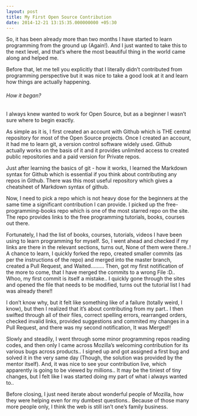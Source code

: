```yaml
---
layout: post
title: My First Open Source Contribution
date: 2014-12-21 13:15:35.000000000 +05:30
---
```

So, it has been already more than two months I have started to learn programming from the ground up (Again!). And I just wanted to take this to the next level, and that’s where the most beautiful thing in the world came along and helped me.

Before that, let me tell you explicitly that I literally didn’t contributed from programming perspective but it was nice to take a good look at it and learn how things are actually happening.

###### How it began?

I always knew wanted to work for Open Source, but as a beginner I wasn’t sure where to begin exactly.

As simple as it is, I first created an account with Github which is THE central repository for most of the Open Source projects. Once I created an account, it had me to learn git, a version control software widely used. Github actually works on the basis of it and it provides unlimited access to created public repositories and a paid version for Private repos.

Just after learning the basics of git - how it works, I learned the Markdown syntax for Github which is essential if you think about contributing any repos in Github. There was this most useful repository which gives a cheatsheet of Markdown syntax of github.

Now, I need to pick a repo which is not heavy dose for the beginners at the same time a significant contribution I can provide. I picked up the free-programming-books repo which is one of the most starred repo on the site. The repo provides links to the free programming tutorials, books, courses out there.

Fortunately, I had the list of books, courses, tutorials, videos I have been using to learn programming for myself. So, I went ahead and checked if my links are there in the relevant sections, turns out, None of them were there..! A chance to learn, I quickly forked the repo, created smaller commits (as per the instructions of the repo) and merged into the master branch, created a Pull Request, and Waited……… Then, got my first notification of the more to come, that I have merged the commits to a wrong File :D.. Whoo, my first commit is itself a mistake.. I quickly gone through the sites and opened the file that needs to be modified, turns out the tutorial list I had was already there!!

I don’t know why, but it felt like something like of a failure (totally weird, I know), but then I realized that it’s about contributing from my part.. I then swifted through all of their files, correct spelling errors, rearranged orders, checked invalid links, provided suggestions and commited my changes in a Pull Request, and there was my second notification, It was Merged!!

Slowly and steadily, I went through some minor programming repos reading codes, and then only I came across Mozilla’s welcoming contribution for its various bugs across products.. I signed up and got assigned a first bug and solved it in the very same day (Though, the solution was provided by the mentor itself). And, it was nice to see your contribution live, which apparently is going to be viewed by millions.. It may be the tiniest of tiny changes, but I felt like I was started doing my part of what i always wanted to..

Before closing, I just need iterate about wonderful people of Mozilla, how they were helping even for my dumbest questions.. Because of those many more people only, I think the web is still isn’t one’s family business.
